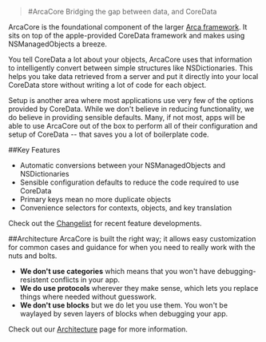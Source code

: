 >#ArcaCore
>Bridging the gap between data, and CoreData

ArcaCore is the foundational component of the larger [Arca framework](https://github.com/cfmobile/arca-ios). It sits on top of the apple-provided CoreData framework and makes using NSManagedObjects a breeze.

You tell CoreData a lot about your objects, ArcaCore uses that information to intelligently convert between simple structures like NSDictionaries. This helps you take data retrieved from a server and put it directly into your local CoreData store without writing a lot of code for each object.

Setup is another area where most applications use very few of the options provided by CoreData. While we don't believe in reducing functionality, we do believe in providing sensible defaults. Many, if not most, apps will be able to use ArcaCore out of the box to perform all of their configuration and setup of CoreData -- that saves you a lot of boilerplate code.

##Key Features
- Automatic conversions between your NSManagedObjects and NSDictionaries
- Sensible configuration defaults to reduce the code required to use CoreData
- Primary keys mean no more duplicate objects
- Convenience selectors for contexts, objects, and key translation

Check out the [Changelist](Documentation/changelist.md) for recent feature developments.

##Architecture
ArcaCore is built the right way; it allows easy customization for common cases and guidance for when you need to really work with the nuts and bolts.

- **We don't use categories** which means that you won't have debugging-resistent conflicts in your app.
- **We do use protocols** wherever they make sense, which lets you replace things where needed without guesswork.
- **We don't use blocks** but we do let you use them. You won't be waylayed by seven layers of blocks when debugging your app.

Check out our [Architecture](wiki/Architecture) page for more information.